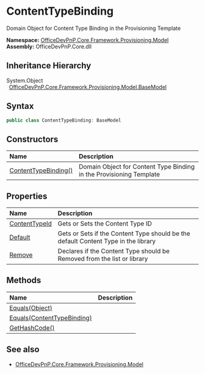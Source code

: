 # ContentTypeBinding
 Domain Object for Content Type Binding in the Provisioning Template   

**Namespace:** [OfficeDevPnP.Core.Framework.Provisioning.Model](OfficeDevPnP.Core.Framework.Provisioning.Model.md)  
**Assembly:** OfficeDevPnP.Core.dll  
## Inheritance Hierarchy
System.Object  
&ensp;[OfficeDevPnP.Core.Framework.Provisioning.Model.BaseModel](OfficeDevPnP.Core.Framework.Provisioning.Model.BaseModel.md)  
## Syntax
```C#
public class ContentTypeBinding: BaseModel
```
## Constructors
|**Name**|**Description**|
|:-----|:-----|
| [ContentTypeBinding()](OfficeDevPnP.Core.Framework.Provisioning.Model.ContentTypeBinding.ctor1.md) |  Domain Object for Content Type Binding in the Provisioning Template 
## Properties
|**Name**|**Description**|
|:-----|:-----|
| [ContentTypeId](OfficeDevPnP.Core.Framework.Provisioning.Model.ContentTypeBinding.ContentTypeId.md) | Gets or Sets the Content Type ID
| [Default](OfficeDevPnP.Core.Framework.Provisioning.Model.ContentTypeBinding.Default.md) | Gets or Sets if the Content Type should be the default Content Type in the library
| [Remove](OfficeDevPnP.Core.Framework.Provisioning.Model.ContentTypeBinding.Remove.md) | Declares if the Content Type should be Removed from the list or library
## Methods
|**Name**|**Description**|
|:-----|:-----|
| [Equals(Object)](OfficeDevPnP.Core.Framework.Provisioning.Model.ContentTypeBinding.3520ddbb.md) | 
| [Equals(ContentTypeBinding)](OfficeDevPnP.Core.Framework.Provisioning.Model.ContentTypeBinding.5d983b29.md) | 
| [GetHashCode()](OfficeDevPnP.Core.Framework.Provisioning.Model.ContentTypeBinding.1c6872bd.md) | 
## See also
- [OfficeDevPnP.Core.Framework.Provisioning.Model](OfficeDevPnP.Core.Framework.Provisioning.Model.md)
